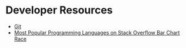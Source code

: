 # Developer Resources

* [Git](Git.md)
* [Most Popular Programming Languages on Stack Overflow Bar Chart Race](https://www.youtube.com/watch?v=cKzP61Gjf00)
